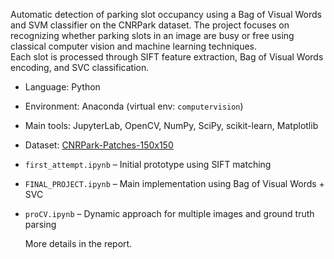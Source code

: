 Automatic detection of parking slot occupancy using a Bag of Visual Words and SVM classifier on the CNRPark dataset.
The project focuses on recognizing whether parking slots in an image are busy or free using classical computer vision and machine learning techniques.  
Each slot is processed through SIFT feature extraction, Bag of Visual Words encoding, and SVC classification.

- Language: Python  
- Environment: Anaconda (virtual env: `computervision`)  
- Main tools: JupyterLab, OpenCV, NumPy, SciPy, scikit-learn, Matplotlib  
- Dataset: [CNRPark-Patches-150x150](http://cnrpark.it)  
- `first_attempt.ipynb` – Initial prototype using SIFT matching  
- `FINAL_PROJECT.ipynb` – Main implementation using Bag of Visual Words + SVC  
- `proCV.ipynb` – Dynamic approach for multiple images and ground truth parsing

  More details in the report.
